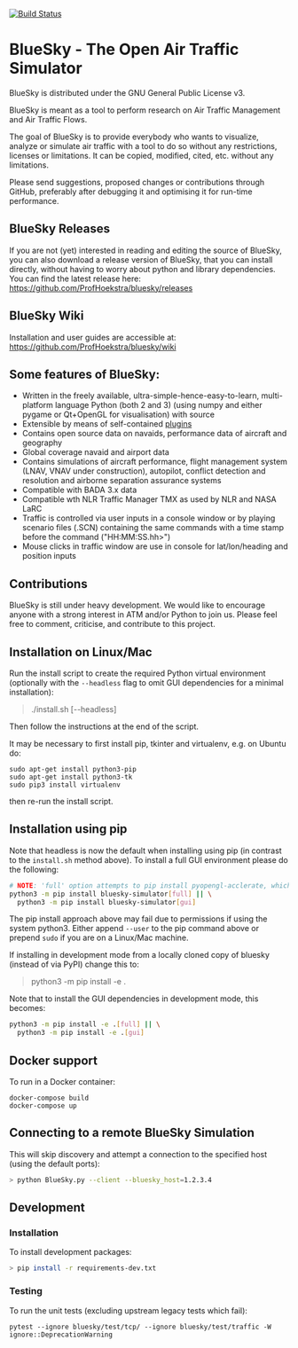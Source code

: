[![Build Status](https://travis-ci.com/alan-turing-institute/bluesky.svg?branch=master)](https://travis-ci.com/alan-turing-institute/bluesky)

# BlueSky - The Open Air Traffic Simulator

BlueSky is distributed under the GNU General Public License v3.

BlueSky is meant as a tool to perform research on Air Traffic Management and Air Traffic Flows.

The goal of BlueSky is to provide everybody who wants to visualize, analyze or simulate air
traffic with a tool to do so without any restrictions, licenses or limitations. It can be copied,
modified, cited, etc. without any limitations.

Please send suggestions, proposed changes or contributions through GitHub, preferably after
debugging it and optimising it for run-time performance.

## BlueSky Releases
If you are not (yet) interested in reading and editing the source of BlueSky, you can also download a release version of BlueSky, that you can install directly, without having to worry about python and library dependencies. You can find the latest release here:
https://github.com/ProfHoekstra/bluesky/releases

## BlueSky Wiki
Installation and user guides are accessible at:
https://github.com/ProfHoekstra/bluesky/wiki

## Some features of BlueSky:
- Written in the freely available, ultra-simple-hence-easy-to-learn, multi-platform language
Python (both 2 and 3) (using numpy and either pygame or Qt+OpenGL for visualisation) with source
- Extensible by means of self-contained [plugins](https://github.com/ProfHoekstra/bluesky/wiki/plugin)
- Contains open source data on navaids, performance data of aircraft and geography
- Global coverage navaid and airport data
- Contains simulations of aircraft performance, flight management system (LNAV, VNAV under construction),
autopilot, conflict detection and resolution and airborne separation assurance systems
- Compatible with BADA 3.x data
- Compatible wth NLR Traffic Manager TMX as used by NLR and NASA LaRC
- Traffic is controlled via user inputs in a console window or by playing scenario files (.SCN)
containing the same commands with a time stamp before the command ("HH:MM:SS.hh>")
- Mouse clicks in traffic window are use in console for lat/lon/heading and position inputs

## Contributions
BlueSky is still under heavy development. We would like to encourage anyone with a strong interest in
ATM and/or Python to join us. Please feel free to comment, criticise, and contribute to this project.

## Installation on Linux/Mac

Run the install script to create the required Python virtual environment (optionally with the `--headless` flag to omit GUI dependencies for a minimal installation):
> ./install.sh [--headless]

Then follow the instructions at the end of the script.

It may be necessary to first install pip, tkinter and virtualenv, e.g. on Ubuntu do:

```
sudo apt-get install python3-pip
sudo apt-get install python3-tk
sudo pip3 install virtualenv
```
then re-run the install script.

## Installation using pip

Note that headless is now the default when installing using pip (in contrast to the `install.sh` method above).
To install a full GUI environment please do the following:

```bash
# NOTE: 'full' option attempts to pip install pyopengl-acclerate, which may have issues installing
python3 -m pip install bluesky-simulator[full] || \
  python3 -m pip install bluesky-simulator[gui]
```

The pip install approach above may fail due to permissions if using the system python3.
Either append `--user` to the pip command above or prepend `sudo` if you are on a Linux/Mac machine.    

If installing in development mode from a locally cloned copy of bluesky (instead of via PyPI) change this to:
> python3 -m pip install -e .

Note that to install the GUI dependencies in development mode, this becomes:

```bash
python3 -m pip install -e .[full] || \
  python3 -m pip install -e .[gui]
```

## Docker support

To run in a Docker container:
```
docker-compose build
docker-compose up
```

## Connecting to a remote BlueSky Simulation

This will skip discovery and attempt a connection to the specified host (using the default ports):

```bash
> python BlueSky.py --client --bluesky_host=1.2.3.4
```

## Development

### Installation

To install development packages:

```bash
> pip install -r requirements-dev.txt
```

### Testing

To run the unit tests (excluding upstream legacy tests which fail): 
```
pytest --ignore bluesky/test/tcp/ --ignore bluesky/test/traffic -W ignore::DeprecationWarning
```
